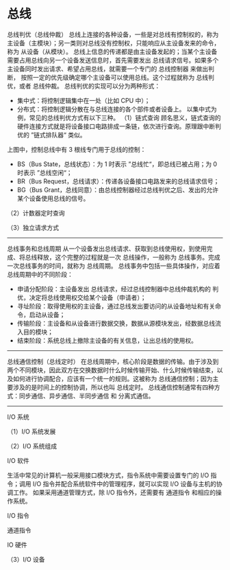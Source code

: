 # 总线

总线判优（总线仲裁）
总线上连接的各种设备，一些是对总线有控制权的，称为 主设备（主模块）；另一类则对总线没有控制权，只能响应从主设备发来的命令，称为 从设备（从模块）。
总线上信息的传递都是由主设备发起的；当某个主设备需要占用总线向另一个设备发送信息时，首先需要发出 总线请求信号。如果多个主设备同时发出请求、希望占用总线，就需要一个专门的 总线控制器 来做出判断， 按照一定的优先级确定哪个主设备可以使用总线。这个过程就称为 总线判优，或者 总线仲裁。
总线判优的实现可以分为两种形式：
- 集中式：将控制逻辑集中在一处（比如 CPU 中）；
- 分布式：将控制逻辑分散在与总线连接的各个部件或者设备上。
  以集中式为例，常见的总线判优方式有以下三种。
  （1）链式查询
  顾名思义，链式查询的硬件连接方式就是将设备接口电路排成一条链，依次进行查询。原理跟中断判优的 ”链式排队器“ 类似。

上图中，控制总线中有 3 根线专门用于总线的控制：
- BS（Bus State，总线状态）：为 1 时表示 ”总线忙“，即总线已被占用；为 0 时表示 ”总线空闲“；
- BR（Bus Request，总线请求）：传递各设备接口电路发来的总线请求信号；
- BG（Bus Grant，总线同意）：由总线控制器经过总线判优之后、发出的允许某个设备使用总线的信号。


（2）计数器定时查询

（3）独立请求方式



---
总线事务和总线周期
从一个设备发出总线请求、获取到总线使用权，到使用完成、将总线释放，这个完整的过程就是一次 总线操作，一般称为 总线事务。完成一次总线事务的时间，就称为 总线周期。
总线事务中包括一些具体操作，对应着总线周期中的不同阶段：
- 申请分配阶段：主设备发出 总线请求，经过总线控制器中总线仲裁机构的 判优，决定将总线使用权交给某个设备（申请者）；
- 寻址阶段：取得使用权的主设备，通过总线发出要访问的从设备地址和有关命令，启动从设备；
- 传输阶段：主设备和从设备进行数据交换，数据从源模块发出，经数据总线流入目的模块；
- 结束阶段：系统总线上撤除主设备的有关信息，让出总线的使用权。

---
总线通信控制（总线定时）
在总线周期中，核心阶段是数据的传输。由于涉及到两个不同模块，因此双方在交换数据时什么时候传输开始、什么时候传输结束，以及如何进行协调配合，应该有一个统一的规则。这被称为 总线通信控制；因为主要涉及的是时间上的控制协调，所以也叫 总线定时。
总线通信控制通常有四种方式：同步通信、异步通信、半同步通信 和 分离式通信。




---
I/O 系统


（1）I/O 系统发展

（2）I/O 系统组成

I/O 软件

生活中常见的计算机一般采用接口模块方式，指令系统中需要设置专门的 I/O 指令；调用 I/O 指令并配合系统软件中的管理程序，就可以实现 I/O 设备与主机的协调工作。
如果采用通道管理方式，除 I/O 指令外，还需要有 通道指令 和相应的操作系统。

I/O 指令

通道指令

IO 硬件

（3）I/O 设备
